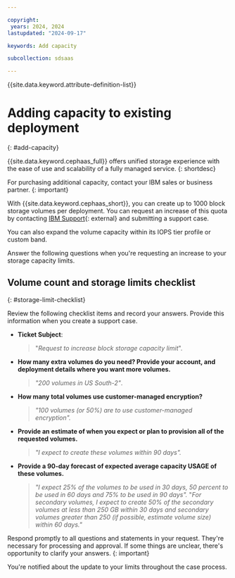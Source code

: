 ```yaml
---

copyright:
 years: 2024, 2024
lastupdated: "2024-09-17"

keywords: Add capacity

subcollection: sdsaas

---
```


{{site.data.keyword.attribute-definition-list}}

# Adding capacity to existing deployment
{: #add-capacity}

{{site.data.keyword.cephaas_full}} offers unified storage experience with the ease of use and scalability of a fully managed service.
{: shortdesc}

For purchasing additional capacity, contact your IBM sales or business partner.
{: important}


With {{site.data.keyword.cephaas_short}}, you can create up to 1000 block storage volumes per deployment. You can request an increase of this quota by contacting [IBM Support](/unifiedsupport/cases/add){: external} and submitting a support case.

You can also expand the volume capacity within its IOPS tier profile or custom band.


Answer the following questions when you're requesting an increase to your storage capacity limits.

## Volume count and storage limits checklist
{: #storage-limit-checklist}

Review the following checklist items and record your answers. Provide this information when you create a support case.

- **Ticket Subject**:
    >"*Request to increase block storage capacity limit*".

- **How many extra volumes do you need? Provide your account, and deployment details where you want more volumes.**
    >*"200 volumes in US South-2"*.

- **How many total volumes use customer-managed encryption?**
    >*"100 volumes (or 50%) are to use customer-managed encryption".*

- **Provide an estimate of when you expect or plan to provision all of the requested volumes.**
    >*"I expect to create these volumes within 90 days".*

- **Provide a 90-day forecast of expected average capacity USAGE of these volumes.**
    >*"I expect 25% of the volumes to be used in 30 days, 50 percent to be used in 60 days and 75% to be used in 90 days".*
    >"*For secondary volumes, I expect to create 50% of the secondary volumes at less than 250 GB within 30 days and secondary volumes greater than 250 (if possible, estimate volume size) within 60 days."*

Respond promptly to all questions and statements in your request. They're necessary for processing and approval. If some things are unclear, there's opportunity to clarify your answers.
{: important}

You're notified about the update to your limits throughout the case process.
